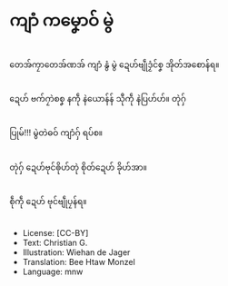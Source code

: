 # ကျာံ ကမၞောဝ် မွဲ

##
တေအ်ကၠာတေအ်ဏအ် ကျာံ နွံ မွဲ ဍေဟ်ဗျဵုဒၟံင်စၞ အိုတ်အစောန်ရ။

##
ဍေဟ် ဗက်ဂၠာဲစစၞ နကဵု နဲယောန်န် သီုကဵု နဲပြဟ်ဟ်။ တုဲဂှ်

##
ပြုမ်!!! မွဲတဲဓဝ် ကျာံဂှ် ရပ်စ။

##
တုဲဂှ် ဍေဟ်ဗုင်ၜိုဟ်တုဲ စိုတ်ဍေဟ် ခိုဟ်အာ။

##
စဵုကဵု ဍေဟ် ဗုင်ဗျဵုပၠန်ရ။

##
* License: [CC-BY]
* Text: Christian G.
* Illustration: Wiehan de Jager
* Translation: Bee Htaw Monzel
* Language: mnw
